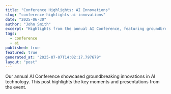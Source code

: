 ```yaml
---
title: "Conference Highlights: AI Innovations"
slug: "conference-highlights-ai-innovations"
date: "2025-06-30"
author: "John Smith"
excerpt: "Highlights from the annual AI Conference, featuring groundbreaking innovations."
tags:
  - conference
  - ai
published: true
featured: true
generated_at: "2025-07-07T14:02:17.797679"
layout: "post"
---
```


Our annual AI Conference showcased groundbreaking innovations in AI technology. This post highlights the key moments and presentations from the event.
